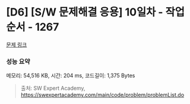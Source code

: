 # [D6] [S/W 문제해결 응용] 10일차 - 작업순서 - 1267 

[문제 링크](https://swexpertacademy.com/main/code/problem/problemDetail.do?contestProbId=AV18TrIqIwUCFAZN) 

### 성능 요약

메모리: 54,516 KB, 시간: 204 ms, 코드길이: 1,375 Bytes



> 출처: SW Expert Academy, https://swexpertacademy.com/main/code/problem/problemList.do